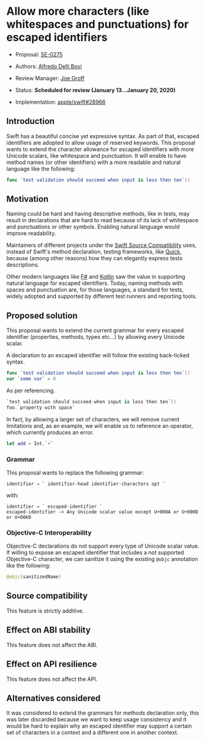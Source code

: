 # Allow more characters (like whitespaces and punctuations) for escaped identifiers

* Proposal: [SE-0275](0275-allow-more-characters-like-whitespaces-and-punctuations-for-escaped-identifiers.md)

* Authors: [Alfredo Delli Bovi](https://github.com/adellibovi)

* Review Manager: [Joe Groff](https://github.com/jckarter)

* Status: **Scheduled for review (January 13...January 20, 2020)**

* Implementation: [apple/swift#28966](https://github.com/apple/swift/pull/28966)

## Introduction
Swift has a beautiful concise yet expressive syntax.
As part of that, escaped identifiers are adopted to allow usage of reserved keywords.
This proposal wants to extend the character allowance for escaped identifiers with more Unicode scalars, like whitespace and punctuation.
It will enable to have method names (or other identifiers) with a more readable and natural language like the following:
```swift
func `test validation should succeed when input is less then ten`()
```
## Motivation
Naming could be hard and having descriptive methods, like in tests, may result in declarations that are hard to read because of its lack of whitespace and punctuations or other symbols. Enabling natural language would improve readability.

Maintainers of different projects under the [Swift Source Compatibility](https://swift.org/source-compatibility/#current-list-of-projects) uses, instead of Swift's method declaration, testing frameworks, like [Quick](https://github.com/Quick/Quick), because (among other reasons) how they can elegantly express tests descriptions.

Other modern languages like [F#](https://fsharp.org) and [Kotlin](https://kotlinlang.org) saw the value in supporting natural language for escaped identifiers. Today, naming methods with spaces and punctuation are, for those languages, a standard for tests, widely adopted and supported by different test runners and reporting tools.

## Proposed solution
This proposal wants to extend the current grammar for every escaped identifier (properties, methods, types etc...) by allowing every Unicode scalar.

A declaration to an escaped identifier will follow the existing back-ticked syntax.
```swift
func `test validation should succeed when input is less then ten`()
var `some var` = 0
```

As per referencing.
```swift
`test validation should succeed when input is less then ten`()
foo.`property with space`
```
In fact, by allowing a larger set of characters, we will remove current limitations and, as an example, we will enable us to reference an operator, which currently produces an error.
```swift
let add = Int.`+`
```

### Grammar
This proposal wants to replace the following grammar:
```
identifier → ` identifier-head identifier-characters opt `
```
with:
```
identifier → ` escaped-identifier `
escaped-identifier -> Any Unicode scalar value except U+000A or U+000D or U+0060
```

### Objective-C Interoperability
Objective-C declarations do not support every type of Unicode scalar value.
If willing to expose an escaped identifier that includes a not supported Objective-C character, we can sanitize it using the existing `@objc` annotation like the following:
```swift
@objc(sanitizedName)
```

## Source compatibility
This feature is strictly additive.

## Effect on ABI stability
This feature does not affect the ABI.

## Effect on API resilience
This feature does not affect the API.

## Alternatives considered
It was considered to extend the grammars for methods declaration only, this was later discarded because we want to keep usage consistency and it would be hard to explain why an escaped identifier may support a certain set of characters in a context and a different one in another context.
